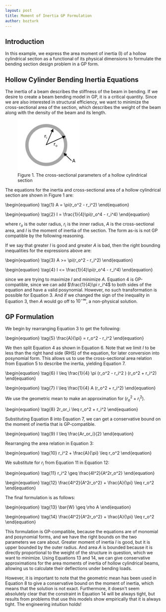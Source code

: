 ```yaml
---
layout: post
title: Moment of Inertia GP Formulation
author: bozturk
---
```


Introduction
-------------------------

In this example, we express the area moment of inertia (I) of a hollow cylindrical section as a functional of its physical dimensions to formulate the bending section design problem in a GP form.

Hollow Cylinder Bending Inertia Equations
--------------------------

The inertia of a beam describes the stiffness of the beam in bending. If we desire to create a beam bending model in GP, it is a critical quantity. Since we are also interested in structural efficiency, we want to minimize the cross-sectional area of the section, which describes the weight of the beam along with the density of the beam and its length. 

<figure>
<img src="../../public/images/MoICylinder.PNG" alt="The cross-sectional parameters of a hollow cylindrical section" style="width: 200px; align-content: center"/>
<figcaption> Figure 1. The cross-sectional parameters of a hollow cylindrical section </figcaption>
</figure>


<!-- ![The cross-sectional parameters of a hollow cylindrical section]( = 120x120) -->

<!-- \begin{figure}[h]
    \centering
    \includegraphics[width = 5cm]{MoICylinder}
    \caption{The cross-sectional parameters of a hollow cylindrical section}
    \label{fig:cylinder}
\end{figure} -->

The equations for the inertia and cross-sectional area of a hollow cylindrical section are shown in Figure 1 are: 

\begin{equation}
\tag{1}
A = \pi(r_o^2 - r_i^2) 
\end{equation}

\begin{equation}
\tag{2}
I = \frac{1}{4}\pi(r_o^4 - r_i^4)
\end{equation}

where $r_o$ is the outer radius, $r_i$ is the inner radius, $A$ is the cross-sectional area, and $I$ is the moment of inertia of the section. The form as-is is not GP compatible by the following reasoning. 

If we say that greater $I$ is good and greater $A$ is bad, then the right bounding inequalities for the expressions above are:

\begin{equation}
\tag{3}
A >= \pi(r_o^2 - r_i^2) 
\end{equation}

\begin{equation}
\tag{4}
I <= \frac{1}{4}\pi(r_o^4 - r_i^4)
\end{equation}
    
since we are trying to maximize $I$ and minimize $A$. Equation 4 is GP-compatible, since we can add $\frac{1}{4}\pi r_i^4$ to both sides of the equation and have a valid posynomial. However, no such transformation is possible for Equation 3. And if we changed the sign of the inequality in Equation 3, then $A$ would go off to $10^{-\infty}$, a non-physical solution.

GP Formulation
-------------------

We begin by rearranging Equation 3 to get the following:

\begin{equation}
\tag{5}
    \frac{A}{\pi} = r_o^2 - r_i^2
\end{equation}

We then split Equation 4 as shown in Equation 6. Note that we limit $I$ to be less than the right hand side (RHS) of the equation, for later conversion into posynomial form. This allows us to use the cross-sectional area relation from Equation 5 to describe the inertia, yielding Equation 7.

\begin{equation}
\tag{6}
    I \leq \frac{1}{4} \pi (r_o^2 - r_i^2 ) (r_o^2 + r_i^2)
\end{equation}

\begin{equation}
\tag{7}
    I \leq \frac{1}{4} A (r_o^2 + r_i^2)
\end{equation}

We use the geometric mean to make an approximation for $(r_o^2 + r_i^2)$.

\begin{equation}
\tag{8}
    2r_or_i \leq  r_o^2 + r_i^2
\end{equation}

Substituting Equation 8 into Equation 7, we can get a conservative bound on the moment of inertia that is GP-compatible. 

\begin{equation}
\tag{9}
    I \leq \frac{Ar_or_i}{2}
\end{equation}

Rearranging the area relation in Equation 3:

\begin{equation}
\tag{10}
    r_i^2 + \frac{A}{\pi} \leq r_o^2
\end{equation}

We substitute for $r_i$ from Equation 11 in Equation 12:

\begin{equation}
\tag{11}
   r_i^2 \geq \frac{4I^2}{A^2r_o^2}
\end{equation}

\begin{equation}
\tag{12}
    \frac{4I^2}{A^2r_o^2} + \frac{A}{\pi} \leq r_o^2
\end{equation}

The final formulation is as follows:

\begin{equation}
\tag{13}
   \bar{W} \geq \rho A
\end{equation}

\begin{equation}
\tag{14}
    \frac{4I^2}{A^2r_o^2} + \frac{A}{\pi} \leq r_o^2
\end{equation}


This formulation is GP-compatible, because the equations are of monomial and posynomial forms, and we have the right bounds on the two parameters we care about. Greater moment of inertia $I$ is good, but it is upper bounded by the outer radius. And area $A$ is bounded because it is directly proportional to the weight of the structure in question, which we want to minimize. Using Equations 13 and 14, we can give conservative approximations for the area moments of inertia of hollow cylindrical beams, allowing us to calculate their deflections under bending loads. 

However, it is important to note that the geometric mean has been used in Equation 8 to give a conservative bound on the moment of inertia, which means that the solution is not exact. Furthermore, it doesn't seem absolutely clear that the constraint in Equation 14 will be always tight, but results from problems that use this models show empirically that it is always tight. The engineering intuition holds!






